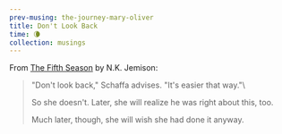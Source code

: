 ```yaml
--- 
prev-musing: the-journey-mary-oliver
title: Don't Look Back
time: 🌘
collection: musings
---
```

From <u>The Fifth Season</u> by N.K. Jemison:
> "Don't look back," Schaffa advises.
> "It's easier that way."\
>
> So she doesn't. Later, she will realize 
> he was right about this, too. 
>
> Much later, though, she will wish she 
> had done it anyway. 